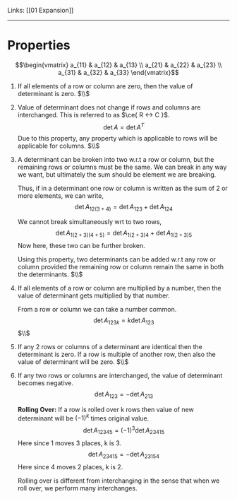 Links: [[01 Expansion]]
___
# Properties 

$$\begin{vmatrix}
a_{11} & a_{12} & a_{13}  \\
a_{21} & a_{22} & a_{23}  \\
a_{31} & a_{32} & a_{33}
\end{vmatrix}$$


1. If all elements of a row or column are zero, then the value of determinant is zero. 
   $\\$

1. Value of determinant does not change if rows and columns are interchanged. This is referred to as $\ce{ R <-> C }$.
	$$\det A = \det A^{T}$$
	Due to this property, any property which is applicable to rows will be applicable for columns. 
   $\\$

3. A determinant can be broken into two w.r.t a row or column, but the remaining rows or columns must be the same. We can break in any way we want, but ultimately the sum should be element we are breaking. 
   
   Thus, if in a determinant one row or column is written as the sum of 2 or more elements, we can write, 
	$$\det A_{12(3+4)} = \det A_{123} + \det A_{124}$$
	
	We cannot break simultaneously wrt to two rows,
	$$\det A_{1(2+3)(4+5)} = \det A_{1(2+3)4} + \det A_{1(2+3)5}$$
	Now here, these two can be further broken. 
	
	Using this property, two determinants can be added w.r.t any row or column provided the remaining row or column remain the same in both the determinants. 
	$\\$

1. If all elements of a row or column are multiplied by a number, then the value of determinant gets multiplied by that number. 
   
   From a row or column we can take a number common. 
	$$\det A_{123k} = k \det A_{123}$$
	$\\$
	
1. If any 2 rows or columns of a determinant are identical then the determinant is zero. If a row is multiple of another row, then also the value of determinant will be zero. 
   $\\$

3. If any two rows or columns are interchanged, the value of determinant becomes negative. 
	$$\det A_{123} = -\det A_{213}$$
	
	**Rolling Over:** 
	If a row is rolled over k rows then value of new determinant will be $(-1)^{k}$ times original value. 
	$$\det A_{12345} = (-1)^{3}\det A_{23415}$$
	Here since 1 moves 3 places, k is 3. 
	$$\det A_{23415} = -\det A_{23154}$$
	Here since 4 moves 2 places, k is 2.
	
	Rolling over is different from interchanging in the sense that when we roll over, we perform many interchanges.  
